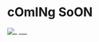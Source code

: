 cOmINg SoON
===========

![_ ___](http://4.bp.blogspot.com/-nqknh4fWnVY/UXg9x26nsZI/AAAAAAAAJJ4/IwBBv4fIldg/s320/martires-de-la-ciencia2.jpg)


